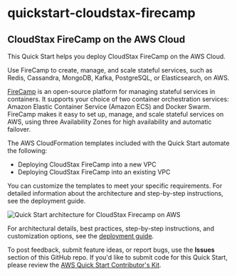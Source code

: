# quickstart-cloudstax-firecamp
## CloudStax FireCamp on the AWS Cloud

This Quick Start helps you deploy CloudStax FireCamp on the AWS Cloud.

Use FireCamp to create, manage, and scale stateful services, such as Redis, Cassandra, MongoDB, Kafka, PostgreSQL, or Elasticsearch, on AWS.  

[FireCamp](https://github.com/cloudstax/firecamp/) is an open-source platform for managing stateful services in containers. It supports your choice of two container orchestration services: Amazon Elastic Container Service (Amazon ECS) and Docker Swarm.
FireCamp makes it easy to set up, manage, and scale stateful services on AWS, using three Availability Zones for high availability and automatic failover.   

The AWS CloudFormation templates included with the Quick Start automate the following:

- Deploying CloudStax FireCamp into a new VPC
- Deploying CloudStax FireCamp into an existing VPC

You can customize the templates to meet your specific requirements. For detailed information about the architecture and step-by-step instructions, see the deployment guide.

![Quick Start architecture for CloudStax Firecamp on AWS](https://d0.awsstatic.com/partner-network/QuickStart/datasheets/cloudstax-firecamp-architecture-on-the-aws-cloud.png)

For architectural details, best practices, step-by-step instructions, and customization options, see the 
[deployment guide](https://fwd.aws/eakMq).

To post feedback, submit feature ideas, or report bugs, use the **Issues** section of this GitHub repo.
If you'd like to submit code for this Quick Start, please review the [AWS Quick Start Contributor's Kit](https://aws-quickstart.github.io/).

